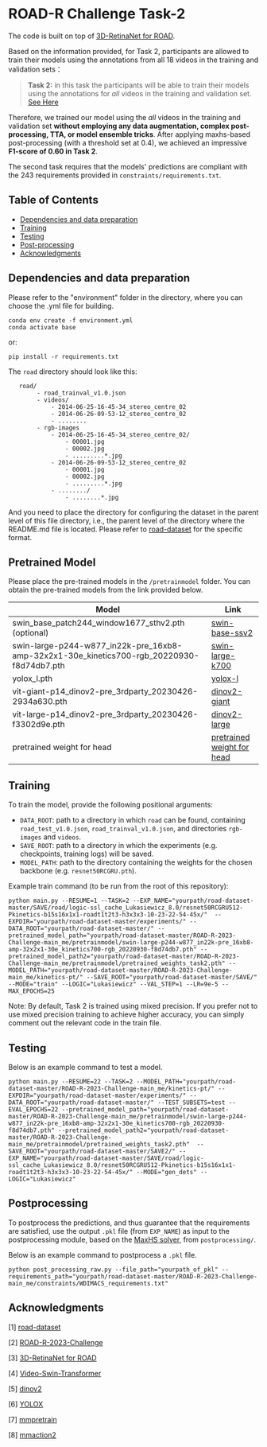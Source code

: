 # ROAD-R Challenge Task-2
The code is built on top of [3D-RetinaNet for ROAD](https://github.com/gurkirt/3D-RetinaNet).

Based on the information provided, for Task 2, participants are allowed to train their models using the annotations from all 18 videos in the training and validation sets：

> **Task 2:** in this task the participants will be able to train their models using the annotations for *all* videos in the training and validation set. [See Here](https://eval.ai/web/challenges/challenge-page/2081/evaluation)

Therefore, we trained our model using the *all* videos in the training and validation set **without employing any data augmentation, complex post-processing, TTA, or model ensemble tricks**. After applying maxhs-based post-processing (with a threshold set at 0.4), we achieved an impressive **F1-score of 0.60 in Task 2**.

The second task requires that the models' predictions are compliant with the 243 requirements provided in `constraints/requirements.txt`.

## Table of Contents
- <a href='#dep'>Dependencies and data preparation</a>
- <a href='#training'>Training</a>
- <a href='#testing'>Testing</a>
- <a href='#postprocessing'>Post-processing</a>
- <a href='#Acknowledgments'>Acknowledgments</a>

## Dependencies and data preparation
Please refer to the "environment" folder in the directory, where you can choose the .yml file for building.

```
conda env create -f environment.yml
conda activate base
```

or:

```
pip install -r requirements.txt
```

The `road` directory should look like this:

```
   road/
        - road_trainval_v1.0.json
        - videos/
            - 2014-06-25-16-45-34_stereo_centre_02
            - 2014-06-26-09-53-12_stereo_centre_02
            - ........
        - rgb-images
            - 2014-06-25-16-45-34_stereo_centre_02/
                - 00001.jpg
                - 00002.jpg
                - .........*.jpg
            - 2014-06-26-09-53-12_stereo_centre_02
                - 00001.jpg
                - 00002.jpg
                - .........*.jpg
            - ......../
                - ........*.jpg
```

And you need to place the directory for configuring the dataset in the parent level of this file directory, i.e., the parent level of the directory where the README.md file is located. Please refer to [road-dataset](https://github.com/gurkirt/road-dataset) for the specific format.

## Pretrained Model

Please place the pre-trained models in the `/pretrainmodel` folder. You can obtain the pre-trained models from the link provided below.

| Model                                                        | Link                                                         |
| ------------------------------------------------------------ | ------------------------------------------------------------ |
| swin_base_patch244_window1677_sthv2.pth (optional)           | [swin-base-ssv2](https://github.com/SwinTransformer/storage/releases/download/v1.0.4/swin_base_patch244_window1677_sthv2.pth) |
| swin-large-p244-w877_in22k-pre_16xb8-amp-32x2x1-30e_kinetics700-rgb_20220930-f8d74db7.pth | [swin-large-k700](https://download.openmmlab.com/mmaction/v1.0/recognition/swin/swin-large-p244-w877_in22k-pre_16xb8-amp-32x2x1-30e_kinetics700-rgb/swin-large-p244-w877_in22k-pre_16xb8-amp-32x2x1-30e_kinetics700-rgb_20220930-f8d74db7.pth) |
| yolox_l.pth                                                  | [yolox-l](https://github.com/Megvii-BaseDetection/YOLOX/releases/download/0.1.1rc0/yolox_l.pth) |
| vit-giant-p14_dinov2-pre_3rdparty_20230426-2934a630.pth      | [dinov2-giant](https://download.openmmlab.com/mmpretrain/v1.0/dinov2/vit-giant-p14_dinov2-pre_3rdparty_20230426-2934a630.pth) |
| vit-large-p14_dinov2-pre_3rdparty_20230426-f3302d9e.pth      | [dinov2-large](https://download.openmmlab.com/mmpretrain/v1.0/dinov2/vit-large-p14_dinov2-pre_3rdparty_20230426-f3302d9e.pth) |
| pretrained weight for head                                   | [pretrained weight for head](https://drive.google.com/drive/folders/1Kw6aMJ9D7PktVQkWfBf_KvAUAamTaEU-) |

## Training

To train the model, provide the following positional arguments:
 - `DATA_ROOT`: path to a directory in which `road` can be found, containing `road_test_v1.0.json`, `road_trainval_v1.0.json`, and directories `rgb-images` and `videos`.
 - `SAVE_ROOT`: path to a directory in which the experiments (e.g. checkpoints, training logs) will be saved.
 - `MODEL_PATH`: path to the directory containing the weights for the chosen backbone (e.g. `resnet50RCGRU.pth`).

Example train command (to be run from the root of this repository):

```
python main.py --RESUME=1 --TASK=2 --EXP_NAME="yourpath/road-dataset-master/SAVE/road/logic-ssl_cache_Lukasiewicz_8.0/resnet50RCGRU512-Pkinetics-b15s16x1x1-roadt1t2t3-h3x3x3-10-23-22-54-45x/"  --EXPDIR="yourpath/road-dataset-master/experiments/" --DATA_ROOT="yourpath/road-dataset-master/" --pretrained_model_path="yourpath/road-dataset-master/ROAD-R-2023-Challenge-main_me/pretrainmodel/swin-large-p244-w877_in22k-pre_16xb8-amp-32x2x1-30e_kinetics700-rgb_20220930-f8d74db7.pth" --pretrained_model_path2="yourpath/road-dataset-master/ROAD-R-2023-Challenge-main_me/pretrainmodel/pretrained_weights_task2.pth" --MODEL_PATH="yourpath/road-dataset-master/ROAD-R-2023-Challenge-main_me/kinetics-pt/" --SAVE_ROOT="yourpath/road-dataset-master/SAVE/" --MODE="train" --LOGIC="Lukasiewicz" --VAL_STEP=1 --LR=9e-5 --MAX_EPOCHS=25
```

Note: By default, Task 2 is trained using mixed precision. If you prefer not to use mixed precision training to achieve higher accuracy, you can simply comment out the relevant code in the train file.

## Testing 

Below is an example command to test a model.

```
python main.py --RESUME=22 --TASK=2 --MODEL_PATH="yourpath/road-dataset-master/ROAD-R-2023-Challenge-main_me/kinetics-pt/" --EXPDIR="yourpath/road-dataset-master/experiments/" --DATA_ROOT="yourpath/road-dataset-master/" --TEST_SUBSETS=test --EVAL_EPOCHS=22 --pretrained_model_path="yourpath/road-dataset-master/ROAD-R-2023-Challenge-main_me/pretrainmodel/swin-large-p244-w877_in22k-pre_16xb8-amp-32x2x1-30e_kinetics700-rgb_20220930-f8d74db7.pth" --pretrained_model_path2="yourpath/road-dataset-master/ROAD-R-2023-Challenge-main_me/pretrainmodel/pretrained_weights_task2.pth"  --SAVE_ROOT="yourpath/road-dataset-master/SAVE2/" --EXP_NAME="yourpath/road-dataset-master/SAVE/road/logic-ssl_cache_Lukasiewicz_8.0/resnet50RCGRU512-Pkinetics-b15s16x1x1-roadt1t2t3-h3x3x3-10-23-22-54-45x/" --MODE="gen_dets" --LOGIC="Lukasiewicz"
```

## Postprocessing

To postprocess the predictions, and thus guarantee that the requirements are satisfied, use the output `.pkl` file (from `EXP_NAME`) as input to the postprocessing module, based on the [MaxHS solver](https://github.com/fbacchus/MaxHS/tree/master), from `postprocessing/`.

Below is an example command to postprocess a `.pkl` file.

```
python post_processing_raw.py --file_path="yourpath_of_pkl" --requirements_path="yourpath/road-dataset-master/ROAD-R-2023-Challenge-main_me/constraints/WDIMACS_requirements.txt" 
```

## Acknowledgments

[1] [road-dataset](https://github.com/gurkirt/road-dataset)

[2] [ROAD-R-2023-Challenge](https://github.com/mihaela-stoian/ROAD-R-2023-Challenge)

[3] [3D-RetinaNet for ROAD](https://github.com/gurkirt/3D-RetinaNet)

[4] [Video-Swin-Transformer](https://github.com/SwinTransformer/Video-Swin-Transformer)

[5] [dinov2](https://github.com/facebookresearch/dinov2)

[6] [YOLOX](https://github.com/Megvii-BaseDetection/YOLOX)

[7] [mmpretrain](https://github.com/open-mmlab/mmpretrain)

[8] [mmaction2](https://github.com/open-mmlab/mmaction2)
